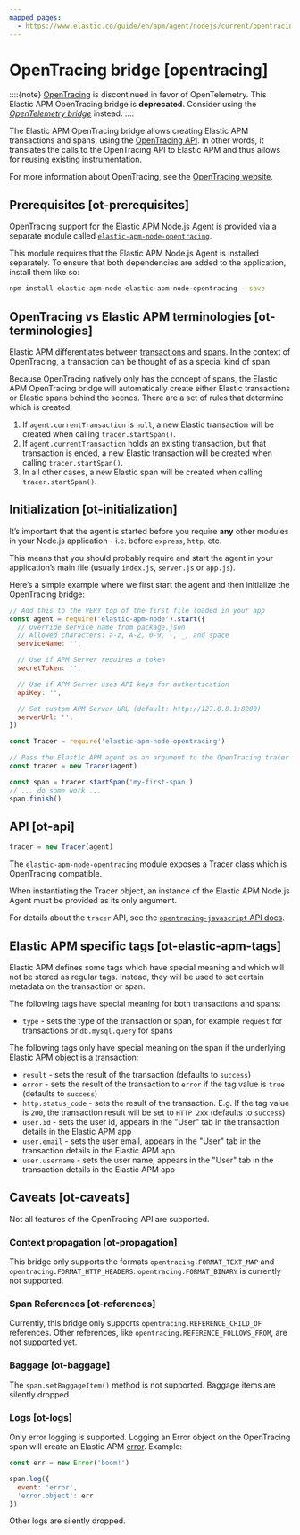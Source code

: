 ```yaml
---
mapped_pages:
  - https://www.elastic.co/guide/en/apm/agent/nodejs/current/opentracing.html
---
```


# OpenTracing bridge [opentracing]

::::{note}
[OpenTracing](https://opentracing.io/) is discontinued in favor of OpenTelemetry. This Elastic APM OpenTracing bridge is **deprecated**. Consider using the [*OpenTelemetry bridge*](/reference/opentelemetry-bridge.md) instead.
::::


The Elastic APM OpenTracing bridge allows creating Elastic APM transactions and spans, using the [OpenTracing API](https://opentracing-javascript.surge.sh/). In other words, it translates the calls to the OpenTracing API to Elastic APM and thus allows for reusing existing instrumentation.

For more information about OpenTracing, see the [OpenTracing website](https://opentracing.io/).


## Prerequisites [ot-prerequisites]

OpenTracing support for the Elastic APM Node.js Agent is provided via a separate module called [`elastic-apm-node-opentracing`](https://www.npmjs.com/package/elastic-apm-node-opentracing).

This module requires that the Elastic APM Node.js Agent is installed separately. To ensure that both dependencies are added to the application, install them like so:

```bash
npm install elastic-apm-node elastic-apm-node-opentracing --save
```


## OpenTracing vs Elastic APM terminologies [ot-terminologies]

Elastic APM differentiates between [transactions](docs-content://solutions/observability/apps/transactions.md) and [spans](docs-content://solutions/observability/apps/spans.md). In the context of OpenTracing, a transaction can be thought of as a special kind of span.

Because OpenTracing natively only has the concept of spans, the Elastic APM OpenTracing bridge will automatically create either Elastic transactions or Elastic spans behind the scenes. There are a set of rules that determine which is created:

1. If `agent.currentTransaction` is `null`, a new Elastic transaction will be created when calling `tracer.startSpan()`.
2. If `agent.currentTransaction` holds an existing transaction, but that transaction is ended, a new Elastic transaction will be created when calling `tracer.startSpan()`.
3. In all other cases, a new Elastic span will be created when calling `tracer.startSpan()`.


## Initialization [ot-initialization]

It’s important that the agent is started before you require **any** other modules in your Node.js application - i.e. before `express`, `http`, etc.

This means that you should probably require and start the agent in your application’s main file (usually `index.js`, `server.js` or `app.js`).

Here’s a simple example where we first start the agent and then initialize the OpenTracing bridge:

```js
// Add this to the VERY top of the first file loaded in your app
const agent = require('elastic-apm-node').start({
  // Override service name from package.json
  // Allowed characters: a-z, A-Z, 0-9, -, _, and space
  serviceName: '',

  // Use if APM Server requires a token
  secretToken: '',

  // Use if APM Server uses API keys for authentication
  apiKey: '',

  // Set custom APM Server URL (default: http://127.0.0.1:8200)
  serverUrl: '',
})

const Tracer = require('elastic-apm-node-opentracing')

// Pass the Elastic APM agent as an argument to the OpenTracing tracer
const tracer = new Tracer(agent)

const span = tracer.startSpan('my-first-span')
// ... do some work ...
span.finish()
```


## API [ot-api]

```js
tracer = new Tracer(agent)
```

The `elastic-apm-node-opentracing` module exposes a Tracer class which is OpenTracing compatible.

When instantiating the Tracer object, an instance of the Elastic APM Node.js Agent must be provided as its only argument.

For details about the `tracer` API, see the [`opentracing-javascript` API docs](https://opentracing-javascript.surge.sh/).


## Elastic APM specific tags [ot-elastic-apm-tags]

Elastic APM defines some tags which have special meaning and which will not be stored as regular tags. Instead, they will be used to set certain metadata on the transaction or span.

The following tags have special meaning for both transactions and spans:

* `type` - sets the type of the transaction or span, for example `request` for transactions or `db.mysql.query` for spans

The following tags only have special meaning on the span if the underlying Elastic APM object is a transaction:

* `result` - sets the result of the transaction (defaults to `success`)
* `error` - sets the result of the transaction to `error` if the tag value is `true` (defaults to `success`)
* `http.status_code` - sets the result of the transaction. E.g. If the tag value is `200`, the transaction result will be set to `HTTP 2xx` (defaults to `success`)
* `user.id` - sets the user id, appears in the "User" tab in the transaction details in the Elastic APM app
* `user.email` - sets the user email, appears in the "User" tab in the transaction details in the Elastic APM app
* `user.username` - sets the user name, appears in the "User" tab in the transaction details in the Elastic APM app


## Caveats [ot-caveats]

Not all features of the OpenTracing API are supported.


### Context propagation [ot-propagation]

This bridge only supports the formats `opentracing.FORMAT_TEXT_MAP` and `opentracing.FORMAT_HTTP_HEADERS`. `opentracing.FORMAT_BINARY` is currently not supported.


### Span References [ot-references]

Currently, this bridge only supports `opentracing.REFERENCE_CHILD_OF` references. Other references, like `opentracing.REFERENCE_FOLLOWS_FROM`, are not supported yet.


### Baggage [ot-baggage]

The `span.setBaggageItem()` method is not supported. Baggage items are silently dropped.


### Logs [ot-logs]

Only error logging is supported. Logging an Error object on the OpenTracing span will create an Elastic APM [error](docs-content://solutions/observability/apps/errors.md). Example:

```js
const err = new Error('boom!')

span.log({
  event: 'error',
  'error.object': err
})
```

Other logs are silently dropped.
